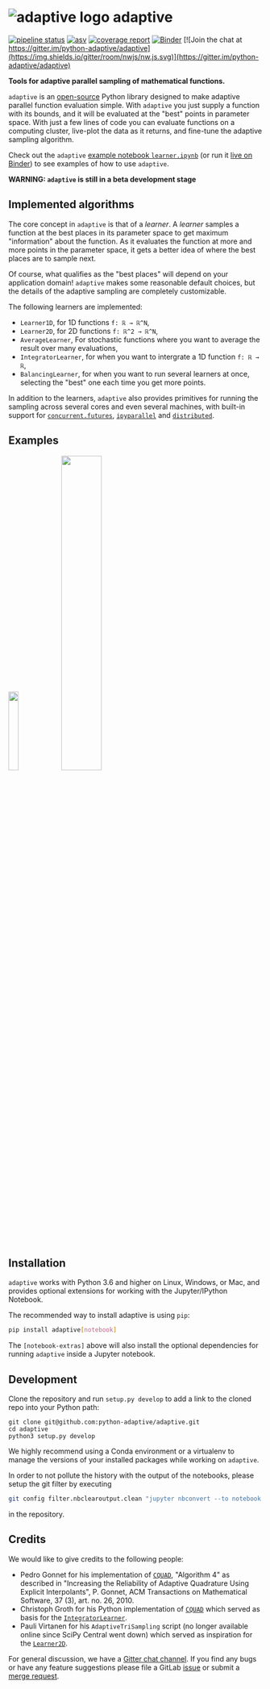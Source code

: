 # ![][logo] adaptive

[![pipeline status](https://gitlab.kwant-project.org/qt/adaptive/badges/master/pipeline.svg)](https://gitlab.kwant-project.org/qt/adaptive/pipelines)
[![asv](http://img.shields.io/badge/benchmarked%20by-asv-green.svg?style=flat)](benchmarks)
[![coverage report](https://gitlab.kwant-project.org/qt/adaptive/badges/master/coverage.svg)](https://gitlab.kwant-project.org/qt/adaptive/commits/master)
[![Binder](https://mybinder.org/badge.svg)](https://mybinder.org/v2/gh/python-adaptive/adaptive/master?filepath=learner.ipynb)
[![Join the chat at https://gitter.im/python-adaptive/adaptive](https://img.shields.io/gitter/room/nwjs/nw.js.svg)](https://gitter.im/python-adaptive/adaptive)

**Tools for adaptive parallel sampling of mathematical functions.**

`adaptive` is an [open-source](LICENSE) Python library designed to make adaptive parallel function evaluation simple.
With `adaptive` you just supply a function with its bounds, and it will be evaluated at the "best" points in parameter space.
With just a few lines of code you can evaluate functions on a computing cluster, live-plot the data as it returns, and fine-tune the adaptive sampling algorithm.

Check out the `adaptive` [example notebook `learner.ipynb`](learner.ipynb) (or run it [live on Binder](https://mybinder.org/v2/gh/python-adaptive/adaptive/master?filepath=learner.ipynb)) to see examples of how to use `adaptive`.


**WARNING: `adaptive` is still in a beta development stage**


## Implemented algorithms
The core concept in `adaptive` is that of a *learner*. A *learner* samples
a function at the best places in its parameter space to get maximum
"information" about the function. As it evaluates the function
at more and more points in the parameter space, it gets a better idea of where
the best places are to sample next.

Of course, what qualifies as the "best places" will depend on your application domain!
`adaptive` makes some reasonable default choices, but the details of the adaptive
sampling are completely customizable.


The following learners are implemented:
* `Learner1D`, for 1D functions `f: ℝ → ℝ^N`,
* `Learner2D`, for 2D functions `f: ℝ^2 → ℝ^N`,
* `AverageLearner`, For stochastic functions where you want to average the result over many evaluations,
* `IntegratorLearner`, for when you want to intergrate a 1D function `f: ℝ → ℝ`,
* `BalancingLearner`, for when you want to run several learners at once, selecting the "best" one each time you get more points.

In addition to the learners, `adaptive` also provides primitives for running
the sampling across several cores and even several machines, with built-in support
for [`concurrent.futures`](https://docs.python.org/3/library/concurrent.futures.html),
[`ipyparallel`](https://ipyparallel.readthedocs.io/en/latest/)
and [`distributed`](https://distributed.readthedocs.io/en/latest/).


## Examples
<img src="https://user-images.githubusercontent.com/6897215/35219603-a5a70e34-ff73-11e7-9a38-90749939a4a8.gif" width='20%'> </img>
<img src="https://user-images.githubusercontent.com/6897215/35219611-ac8b2122-ff73-11e7-9332-adffab64a8ce.gif" width='40%'> </img>


## Installation
`adaptive` works with Python 3.6 and higher on Linux, Windows, or Mac, and provides optional extensions for working with the Jupyter/IPython Notebook.

The recommended way to install adaptive is using `pip`:
```bash
pip install adaptive[notebook]
```

The `[notebook-extras]` above will also install the optional dependencies for running `adaptive` inside
a Jupyter notebook.


## Development
Clone the repository and run `setup.py develop` to add a link to the cloned repo into your
Python path:
```
git clone git@github.com:python-adaptive/adaptive.git
cd adaptive
python3 setup.py develop
```

We highly recommend using a Conda environment or a virtualenv to manage the versions of your installed
packages while working on `adaptive`.

In order to not pollute the history with the output of the notebooks, please setup the git filter by executing

```bash
git config filter.nbclearoutput.clean "jupyter nbconvert --to notebook --ClearOutputPreprocessor.enabled=True --ClearOutputPreprocessor.remove_metadata_fields='[\"deletable\", \"editable\", \"collapsed\", \"scrolled\"]' --stdin --stdout"
```

in the repository.


## Credits
We would like to give credits to the following people:
- Pedro Gonnet for his implementation of [`CQUAD`](https://www.gnu.org/software/gsl/manual/html_node/CQUAD-doubly_002dadaptive-integration.html), "Algorithm 4" as described in "Increasing the Reliability of Adaptive Quadrature Using Explicit Interpolants", P. Gonnet, ACM Transactions on Mathematical Software, 37 (3), art. no. 26, 2010.
- Christoph Groth for his Python implementation of [`CQUAD`](https://gitlab.kwant-project.org/cwg/python-cquad) which served as basis for the [`IntegratorLearner`](adaptive/learner/integrator_learner.py).
- Pauli Virtanen for his `AdaptiveTriSampling` script (no longer available online since SciPy Central went down) which served as inspiration for the [`Learner2D`](adaptive/learner/learner2D.py).

For general discussion, we have a [Gitter chat channel](https://gitter.im/python-adaptive/adaptive). If you find any bugs or have any feature suggestions please file a GitLab [issue](https://gitlab.kwant-project.org/qt/adaptive/issues/new?issue) or submit a [merge request](https://gitlab.kwant-project.org/qt/adaptive/merge_requests).

[logo]: https://gitlab.kwant-project.org/qt/adaptive/uploads/d20444093920a4a0499e165b5061d952/logo.png "adaptive logo"
